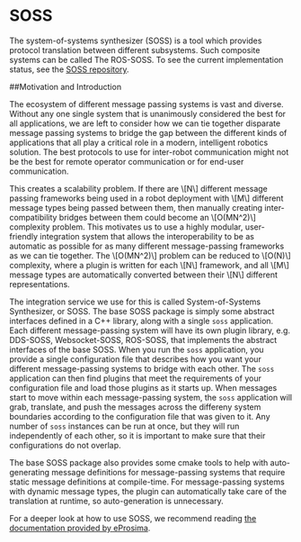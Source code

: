 # SOSS

The system-of-systems synthesizer (SOSS) is a tool which provides protocol translation between different subsystems. Such composite systems can be called The ROS-SOSS. To see the current implementation status, see the [SOSS repository](https://github.com/osrf/soss). 

##Motivation and Introduction

The ecosystem of different message passing systems is vast and diverse. Without any one single system that is unanimously considered the best for all applications, we are left to consider how we can tie together disparate message passing systems to bridge the gap between the different kinds of applications that all play a critical role in a modern, intelligent robotics solution. The best protocols to use for inter-robot communication might not be the best for remote operator communication or for end-user communication.

This creates a scalability problem. If there are \\[N\\] different message passing frameworks being used in a robot deployment with \\[M\\] different message types being passed between them, then manually creating inter-compatibility bridges between them could become an \\[O(MN^2)\\] complexity problem. This motivates us to use a highly modular, user-friendly integration system that allows the interoperability to be as automatic as possible for as many different message-passing frameworks as we can tie together. The \\[O(MN^2)\\] problem can be reduced to \\[O(N)\\] complexity, where a plugin is written for each \\[N\\] framework, and all \\[M\\] message types are automatically converted between their \\[N\\] different representations.

The integration service we use for this is called System-of-Systems Synthesizer, or SOSS. The base SOSS package is simply some abstract interfaces defined in a C++ library, along with a single `soss` application. Each different message-passing system will have its own plugin library, e.g. DDS-SOSS, Websocket-SOSS, ROS-SOSS, that implements the abstract interfaces of the base SOSS. When you run the `soss` application, you provide a single configuration file that describes how you want your different message-passing systems to bridge with each other. The `soss` application can then find plugins that meet the requirements of your configuration file and load those plugins as it starts up. When messages start to move within each message-passing system, the `soss` application will grab, translate, and push the messages across the differeny system boundaries according to the configuration file that was given to it. Any number of `soss` instances can be run at once, but they will run independently of each other, so it is important to make sure that their configurations do not overlap.

The base SOSS package also provides some cmake tools to help with auto-generating message definitions for message-passing systems that require static message definitions at compile-time. For message-passing systems with dynamic message types, the plugin can automatically take care of the translation at runtime, so auto-generation is unnecessary.

For a deeper look at how to use SOSS, we recommend reading [the documentation provided by eProsima](https://integration-service.docs.eprosima.com/en/latest/).
